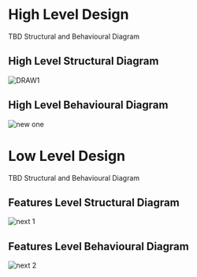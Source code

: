 # High Level Design
TBD Structural and Behavioural Diagram
## High Level Structural Diagram
![DRAW1](https://user-images.githubusercontent.com/94270860/142607348-ce4fe4c0-e16b-4c83-a3c3-c7ecc624f89b.jpg)
## High Level Behavioural Diagram
![new one](https://user-images.githubusercontent.com/94270860/142612400-4acf9861-4e15-4da6-9264-3c7dfd631081.jpg)
# Low Level Design
TBD Structural and Behavioural Diagram
## Features Level Structural Diagram
![next 1](https://user-images.githubusercontent.com/94270860/142613418-8c46d260-ece4-468b-889e-df71497542cf.jpg)
## Features Level Behavioural Diagram
![next 2](https://user-images.githubusercontent.com/94270860/142613567-2b4d8eeb-4ee0-48ce-96b8-28f6ed3d6625.jpg)
